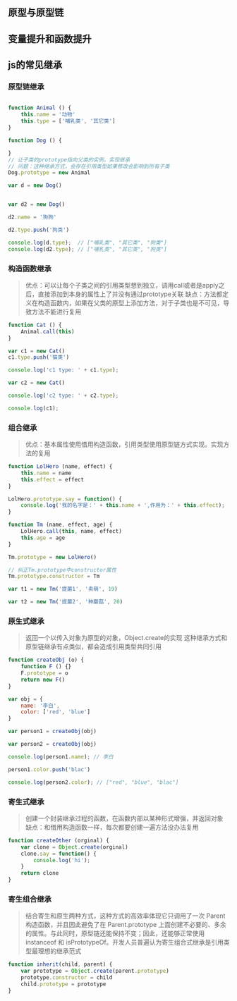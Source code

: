## 原型与原型链

## 变量提升和函数提升


## js的常见继承


### 原型链继承

```js

function Animal () {
    this.name = '动物'
    this.type = ['哺乳类', '其它类']
}

function Dog () {

}
// 让子类的prototype指向父类的实例，实现继承
// 问题：这种继承方式，会存在引用类型如果修改会影响到所有子类
Dog.prototype = new Animal

var d = new Dog()


var d2 = new Dog()

d2.name = '狗狗'

d2.type.push('狗类')

console.log(d.type);  // ["哺乳类", "其它类", "狗类"]
console.log(d2.type); // ["哺乳类", "其它类", "狗类"]
```

### 构造函数继承
> 优点：可以让每个子类之间的引用类型想到独立，调用call或者是apply之后，直接添加到本身的属性上了并没有通过prototype关联
> 缺点：方法都定义在构造函数内，如果在父类的原型上添加方法，对于子类也是不可见，导致方法不能进行复用

```js
function Cat () {
    Animal.call(this)
}

var c1 = new Cat()
c1.type.push('猫类')

console.log('c1 type: ' + c1.type);

var c2 = new Cat()

console.log('c2 type: ' + c2.type);

console.log(c1);
```

### 组合继承

> 优点：基本属性使用借用构造函数，引用类型使用原型链方式实现。实现方法的复用

```js
function LolHero (name, effect) {
    this.name = name
    this.effect = effect
}

LolHero.prototype.say = function() {
    console.log('我的名字是：' + this.name + ',作用为：' + this.effect);
}

function Tm (name, effect, age) {
    LolHero.call(this, name, effect)
    this.age = age
}

Tm.prototype = new LolHero()

// 纠正Tm.prototype中constructor属性
Tm.prototype.constructor = Tm

var t1 = new Tm('提蘑1', '卖萌', 19)

var t2 = new Tm('提蘑2', '种蘑菇', 20)
```


### 原生式继承
> 返回一个以传入对象为原型的对象，Object.create的实现
> 这种继承方式和原型链继承有点类似，都会造成引用类型共同引用

```js
function createObj (o) {
    function F () {}
    F.prototype = o
    return new F()
}

var obj = {
    name: '李白',
    color: ['red', 'blue']
}

var person1 = createObj(obj)

var person2 = createObj(obj)

console.log(person1.name); // 李白

person1.color.push('blac')

console.log(person2.color); // ["red", "blue", "blac"]
```

### 寄生式继承

>  创建一个封装继承过程的函数，在函数内部以某种形式增强，并返回对象
>  缺点：和借用构造函数一样，每次都要创建一遍方法没办法复用

```js
function createOther (orginal) {
    var clone = Object.create(orginal)
    clone.say = function() {
        console.log('hi');
    }
    return clone
}
```

### 寄生组合继承
> 结合寄生和原生两种方式，这种方式的高效率体现它只调用了一次 Parent 构造函数，并且因此避免了在 Parent.prototype 上面创建不必要的、多余的属性。与此同时，原型链还能保持不变；因此，还能够正常使用 instanceof 和 isPrototypeOf。开发人员普遍认为寄生组合式继承是引用类型最理想的继承范式

```js
function inherit(child, parent) {
    var prototype = Object.create(parent.prototype)
    prototype.constructor = child
    child.prototype = prototype
}
```

